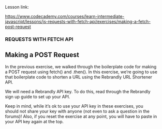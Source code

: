 Lesson link:

https://www.codecademy.com/courses/learn-intermediate-javascript/lessons/js-requests-with-fetch-api/exercises/making-a-fetch-post-request

### REQUESTS WITH FETCH API

## Making a POST Request

In the previous exercise, we walked through the boilerplate code for making a POST request using fetch() and .then(). In this exercise, we’re going to use that boilerplate code to shorten a URL using the Rebrandly URL Shortener API.

We will need a Rebrandly API key. To do this, read through the Rebrandly sign up guide to set up your API.

Keep in mind, while it’s ok to use your API key in these exercises, you should not share your key with anyone (not even to ask a question in the forums)! Also, if you reset the exercise at any point, you will have to paste in your API key again at the top.




